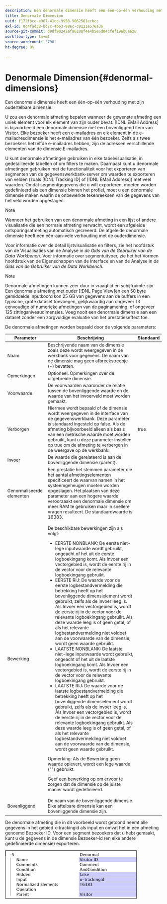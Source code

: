 ```yaml
---
description: Een denormale dimensie heeft een één-op-één verhouding met zijn oudertelbare dimensie.
title: Denormale Dimension
uuid: f172fbce-e967-41ce-9958-9062561ecbcc
exl-id: 0c4fad38-bc7c-4b63-98ec-c9121e576a36
source-git-commit: d9df90242ef96188f4e4b5e6d04cfef196b0a628
workflow-type: tm+mt
source-wordcount: '790'
ht-degree: 0%

---
```


# Denormale Dimension{#denormal-dimensions}

Een denormale dimensie heeft een één-op-één verhouding met zijn oudertelbare dimensie.

U zou een denormale afmeting bepalen wanneer de gewenste afmeting een uniek element voor elk element van zijn ouder bevat. [!DNL EMail Address] is bijvoorbeeld een denormale dimensie met een bovenliggend item van Visitor. Elke bezoeker heeft een e-mailadres en elk element in de e-mailadresdimensie is het e-mailadres van één bezoeker. Zelfs als twee bezoekers hetzelfde e-mailadres hebben, zijn de adressen verschillende elementen van de dimensie E-mailadres.

U kunt denormale afmetingen gebruiken in elke tabelvisualisatie, in gedetailleerde tabellen of om filters te maken. Daarnaast kunt u denormale afmetingen gebruiken met de functionaliteit voor het exporteren van segmenten van de gegevenswerkbank-server om waarden te exporteren van velden (zoals [!DNL Tracking ID] of [!DNL EMail Address]) met veel waarden. Omdat segmentgegevens die u wilt exporteren, moeten worden gedefinieerd als een dimensie binnen het profiel, moet u een denormale dimensie maken waarin de onbewerkte tekenreeksen van de gegevens van het veld worden opgeslagen.

>[!NOTE]
>
>Wanneer het gebruiken van een denormale afmeting in een lijst of andere visualisatie die een normale afmeting verwacht, wordt een afgeleide ontsporingsafmeting automatisch gecreeerd. De afgeleide denormale dimensie heeft een één-aan-vele verhouding met de ouderdimensie.

Voor informatie over de detail lijstvisualisatie en filters, zie het hoofdstuk van de Visualisaties van de Analyse in *de Gids van de Gebruiker van de Data Workbench*. Voor informatie over segmentuitvoer, zie het het Vormen hoofdstuk van de Eigenschappen van de Interface en van de Analyse in *de Gids van de Gebruiker van de Data Workbench*.

>[!NOTE]
>
>Denormale afmetingen kunnen zeer duur in vraagtijd en schijfruimte zijn. Een denormale afmeting met ouder [!DNL Page View]en een 50 byte gemiddelde inputkoord kon 25 GB van gegevens aan de buffers in een typische, grote dataset toevoegen, gelijkwaardig aan ongeveer 13 eenvoudige of numerieke afmetingen van de paginamening, of ongeveer 125 zittingsniveaudimensies. Voeg nooit een denormale dimensie aan een dataset zonder een zorgvuldige evaluatie van het prestatieseffect toe.

De denormale afmetingen worden bepaald door de volgende parameters:

<table id="table_532AD791E39B4CF296FFA1C33FB8302E"> 
 <thead> 
  <tr> 
   <th colname="col1" class="entry"> Parameter </th> 
   <th colname="col2" class="entry"> Beschrijving </th> 
   <th colname="col3" class="entry"> Standaard </th> 
  </tr> 
 </thead>
 <tbody> 
  <tr> 
   <td colname="col1"> Naam </td> 
   <td colname="col2"> Beschrijvende naam van de dimensie zoals deze wordt weergegeven in de werkbank voor gegevens. De naam van de dimensie mag geen afbreekstreepje (-) bevatten. </td> 
   <td colname="col3"> </td> 
  </tr> 
  <tr> 
   <td colname="col1"> Opmerkingen </td> 
   <td colname="col2"> Optioneel. Opmerkingen over de uitgebreide dimensie. </td> 
   <td colname="col3"> </td> 
  </tr> 
  <tr> 
   <td colname="col1"> Voorwaarde </td> 
   <td colname="col2"> De voorwaarden waaronder de relatie tussen de bovenliggende waarde en de waarde van het invoerveld moet worden gemaakt. </td> 
   <td colname="col3"> </td> 
  </tr> 
  <tr> 
   <td colname="col1"> Verborgen </td> 
   <td colname="col2"> Hiermee wordt bepaald of de dimensie wordt weergegeven in de interface van de gegevenswerkbank. Deze parameter is standaard ingesteld op false. Als de afmeting bijvoorbeeld alleen als basis van een metrische waarde moet worden gebruikt, kunt u deze parameter instellen op true om de afmeting te verbergen in de weergave op de werkbank. </td> 
   <td colname="col3"> true </td> 
  </tr> 
  <tr> 
   <td colname="col1"> Invoer </td> 
   <td colname="col2"> De waarde die gerelateerd is aan de bovenliggende dimensie (parent). </td> 
   <td colname="col3"> </td> 
  </tr> 
  <tr> 
   <td colname="col1"> Genormaliseerde elementen </td> 
   <td colname="col2"> Een prestatie het stemmen parameter die het aantal afmetingselementen specificeert de waarvan namen in het systeemgeheugen moeten worden opgeslagen. Het plaatsen van deze parameter aan een hogere waarde veroorzaakt een denormale dimensie om meer RAM te gebruiken maar in snellere vragen resulteert. De standaardwaarde is 16383. </td> 
   <td colname="col3"> </td> 
  </tr> 
  <tr> 
   <td colname="col1"> Bewerking </td> 
   <td colname="col2"> <p>De beschikbare bewerkingen zijn als volgt: </p> <p> 
     <ul id="ul_CCDC45838A3941BD949B6D21EA0492B3"> 
      <li id="li_F33898192A82437692B5C15684EFCF64"> EERSTE NONBLANK: De eerste niet-lege inputwaarde wordt gebruikt, ongeacht of het uit de eerste logboekingang komt. Als <span class="wintitle"> Invoer</span> een vectorgebied is, wordt de eerste rij in de vector voor de relevante logboekingang gebruikt. </li> 
      <li id="li_4ADD0A368BB74B64AD29126C8E7B333F"> EERSTE RIJ: De waarde voor de eerste logbestandvermelding die betrekking heeft op het bovenliggende dimensielement wordt gebruikt, zelfs als de invoer leeg is. Als <span class="wintitle"> Invoer</span> een vectorgebied is, wordt de eerste rij in de vector voor de relevante logboekingang gebruikt. Als deze waarde leeg is of geen getal, of als het relevante logbestandvermelding niet voldoet aan de voorwaarde van de dimensie, wordt geen waarde gebruikt. </li> 
      <li id="li_C93CA22ADA634F21A6488BB3BEE7CB23"> LAATSTE NONBLANK: De laatste niet-lege inputwaarde wordt gebruikt, ongeacht of het uit de laatste logboekingang komt. Als <span class="wintitle"> Invoer</span> een vectorgebied is, wordt de eerste rij in de vector voor de relevante logboekingang gebruikt. </li> 
      <li id="li_2FFE585521B14FE5ABBF66AAC47F22C4"> LAATSTE RIJ: De waarde voor de laatste logbestandvermelding die betrekking heeft op het bovenliggende dimensielement wordt gebruikt, zelfs als de invoer leeg is. Als <span class="wintitle"> Invoer</span> een vectorgebied is, wordt de eerste rij in de vector voor de relevante logboekingang gebruikt. Als deze waarde leeg is of geen getal, of als het relevante logbestandvermelding niet voldoet aan de voorwaarde van de dimensie, wordt geen waarde gebruikt. </li> 
     </ul> </p> <p> <p>Opmerking:  Als de Bewerking geen waarde oplevert, wordt een lege waarde ("") gebruikt. </p> </p> <p> Geef een bewerking op om ervoor te zorgen dat de dimensie op de juiste manier wordt gedefinieerd. </p> </td> 
   <td colname="col3"> </td> 
  </tr> 
  <tr> 
   <td colname="col1"> Bovenliggend </td> 
   <td colname="col2"> De naam van de bovenliggende dimensie. Elke aftelbare dimensie kan een bovenliggende dimensie zijn. </td> 
   <td colname="col3"> </td> 
  </tr> 
 </tbody> 
</table>

De denormale afmeting die in dit voorbeeld wordt getoond neemt alle gegevens in het gebied x-trackingid als input en omvat het in een afmeting genoemd Bezoeker ID. Voor een segment bezoekers dat u hebt gemaakt, kunt u de gegevens in de dimensie Bezoeker-id (en elke andere gedefinieerde dimensie) exporteren.

![](assets/cfg_Transformation_Dim_Denormal.png)

